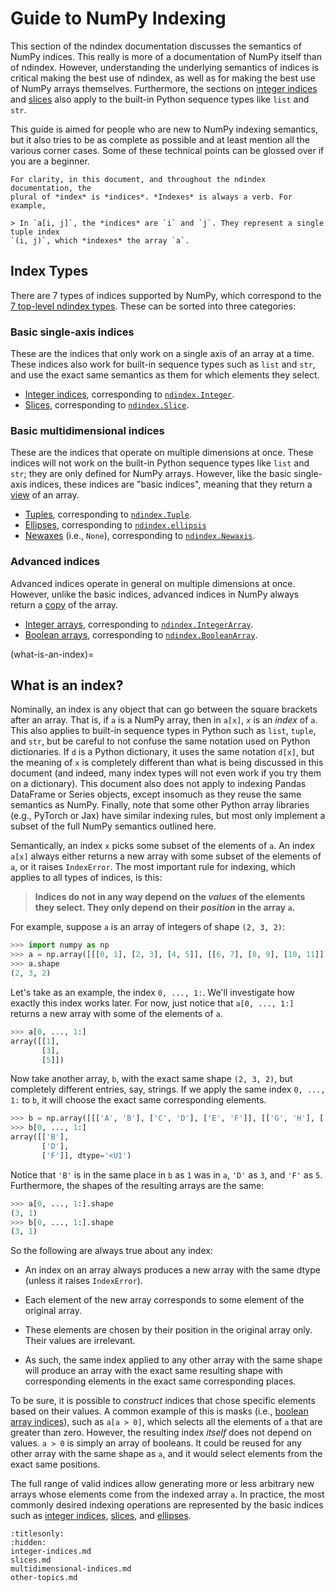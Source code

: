 # Guide to NumPy Indexing

This section of the ndindex documentation discusses the semantics of NumPy
indices. This really is more of a documentation of NumPy itself than of
ndindex. However, understanding the underlying semantics of indices is
critical making the best use of ndindex, as well as for making the best use of
NumPy arrays themselves. Furthermore, the sections on [integer
indices](integer-indices) and [slices](slices-docs) also apply to the built-in
Python sequence types like `list` and `str`.

This guide is aimed for people who are new to NumPy indexing semantics, but it
also tries to be as complete as possible and at least mention all the various
corner cases. Some of these technical points can be glossed over if you are a
beginner.

```{note}
For clarity, in this document, and throughout the ndindex documentation, the
plural of *index* is *indices*. *Indexes* is always a verb. For example,

> In `a[i, j]`, the *indices* are `i` and `j`. They represent a single tuple index
`(i, j)`, which *indexes* the array `a`.
```

## Index Types

There are 7 types of indices supported by NumPy, which correspond to the [7
top-level ndindex types](index-types). These can be sorted into three
categories:

### Basic single-axis indices

These are the indices that only work on a single axis of an array at a time.
These indices also work for built-in sequence types such as `list` and `str`,
and use the exact same semantics as them for which elements they select.

- [Integer indices](integer-indices), corresponding to
  [`ndindex.Integer`](ndindex.integer.Integer).
- [Slices](slices-docs), corresponding to [`ndindex.Slice`](ndindex.slice.Slice).

### Basic multidimensional indices

These are the indices that operate on multiple dimensions at once. These
indices will not work on the built-in Python sequence types like `list` and
`str`; they are only defined for NumPy arrays. However, like the basic
single-axis indices, these indices are "basic indices", meaning that they
return a [view](views-vs-copies) of an array.

- [Tuples](tuple-indices), corresponding to [`ndindex.Tuple`](ndindex.tuple.Tuple).
- [Ellipses](ellipsis-indices), corresponding to
  [`ndindex.ellipsis`](ndindex.ellipsis.ellipsis)
- [Newaxes](newaxis-indices) (i.e., `None`), corresponding to
  [`ndindex.Newaxis`](ndindex.newaxis.Newaxis).

### Advanced indices

Advanced indices operate in general on multiple dimensions at once. However,
unlike the basic indices, advanced indices in NumPy always return a
[copy](views-vs-copies) of the array.

- [Integer arrays](integer-array-indices), corresponding to
  [`ndindex.IntegerArray`](ndindex.integerarray.IntegerArray).
- [Boolean arrays](boolean-array-indices), corresponding to
  [`ndindex.BooleanArray`](ndindex.booleanarray.BooleanArray).

(what-is-an-index)=
## What is an index?

Nominally, an index is any object that can go between the square brackets
after an array. That is, if `a` is a NumPy array, then in `a[x]`, *`x`* is an
*index* of `a`. This also applies to built-in sequence types in Python such as
`list`, `tuple`, and `str`, but be careful to not confuse the same notation
used on Python dictionaries. If `d` is a Python dictionary, it uses the same
notation `d[x]`, but the meaning of `x` is completely different than what is
being discussed in this document (and indeed, many index types will not even
work if you try them on a dictionary). This document also does not apply to
indexing Pandas DataFrame or Series objects, except insomuch as they reuse the
same semantics as NumPy. Finally, note that some other Python array libraries
(e.g., PyTorch or Jax) have similar indexing rules, but most only implement a
subset of the full NumPy semantics outlined here.

Semantically, an index `x` picks some subset of the elements of `a`. An index
`a[x]` always either returns a new array with some subset of the elements of
`a`, or it raises `IndexError`. The most important rule for indexing, which
applies to all types of indices, is this:

> **Indices do not in any way depend on the *values* of the elements they
  select. They only depend on their *position* in the array `a`.**

For example, suppose `a` is an array of integers of shape `(2, 3, 2)`:

```py
>>> import numpy as np
>>> a = np.array([[[0, 1], [2, 3], [4, 5]], [[6, 7], [8, 9], [10, 11]]])
>>> a.shape
(2, 3, 2)
```

Let's take as an example, the index `0, ..., 1:`. We'll investigate how
exactly this index works later. For now, just notice that `a[0, ..., 1:]`
returns a new array with some of the elements of `a`.

```py
>>> a[0, ..., 1:]
array([[1],
       [3],
       [5]])
```

Now take another array, `b`, with the exact same shape `(2, 3, 2)`, but
completely different entries, say, strings. If we apply the same index `0,
..., 1:` to `b`, it will choose the exact same corresponding elements.

```py
>>> b = np.array([[['A', 'B'], ['C', 'D'], ['E', 'F']], [['G', 'H'], ['I', 'J'], ['K', 'L']]])
>>> b[0, ..., 1:]
array([['B'],
       ['D'],
       ['F']], dtype='<U1')
```

Notice that `'B'` is in the same place in `b` as `1` was in `a`, `'D'` as `3`,
and `'F'` as `5`. Furthermore, the shapes of the resulting arrays are the
same:

```py
>>> a[0, ..., 1:].shape
(3, 1)
>>> b[0, ..., 1:].shape
(3, 1)
```

So the following are always true about any index:

- An index on an array always produces a new array with the same dtype (unless
  it raises `IndexError`).

- Each element of the new array corresponds to some element of the original
  array.

- These elements are chosen by their position in the original array only.
  Their values are irrelevant.

- As such, the same index applied to any other array with the same shape will
  produce an array with the exact same resulting shape with corresponding
  elements in the exact same corresponding places.

To be sure, it is possible to *construct* indices that chose specific elements
based on their values. A common example of this is masks (i.e., [boolean array
indices](boolean-array-indices)), such as `a[a > 0]`, which selects all the
elements of `a` that are greater than zero. However, the resulting index
*itself* does not depend on values. `a > 0` is simply an array of booleans. It
could be reused for any other array with the same shape as `a`, and it would
select elements from the exact same positions.

The full range of valid indices allow generating more or less arbitrary new
arrays whose elements come from the indexed array `a`. In practice, the most
commonly desired indexing operations are represented by the basic indices such
as [integer indices](integer-indices), [slices](slices-docs), and
[ellipses](ellipsis-indices).


```{toctree}
:titlesonly:
:hidden:
integer-indices.md
slices.md
multidimensional-indices.md
other-topics.md
```
